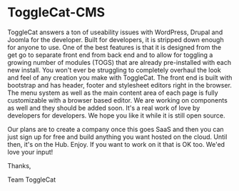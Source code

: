 # ToggleCat-CMS
ToggleCat answers a ton of useability issues with WordPress, Drupal and Joomla for the developer.  Built for developers, it is stripped down enough for anyone to use.  One of the best features is that it is designed from the get go to separate front end from back end and to allow for toggling a growing number of modules (TOGS) that are already pre-installed with each new install.   You won't ever be struggling to completely overhaul the look and feel of any creation you make with ToggleCat. The front end is built with bootstrap and has header, footer and stylesheet editors right in the browser.  The menu system as well as the main content area of each page is fully customizable with a browser based editor.  We are working on components as well and they should be added soon.  It's a real work of love by developers for developers.  We hope you like it while it is still open source.  

Our plans are to create a company once this goes SaaS and then you can just sign up for free and build anything you want hosted on the cloud.  Until then, it's on the Hub.  Enjoy.  If you want to work on it that is OK too.  We'ed love your input!

Thanks, 

Team ToggleCat
